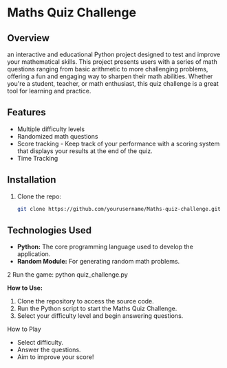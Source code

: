 # Maths Quiz Challenge

## Overview
 an interactive and educational Python project designed to test and improve your mathematical skills. This project presents users with a series of math questions ranging from basic arithmetic to more challenging problems, offering a fun and engaging way to sharpen their math abilities.  Whether you're a student, teacher, or math enthusiast, this quiz challenge is a great tool for learning and practice.
 
## Features
- Multiple difficulty levels
- Randomized math questions
- Score tracking -  Keep track of your performance with a scoring system that displays your results at the end of the quiz.
- Time Tracking

## Installation
1. Clone the repo:
   ```bash
   git clone https://github.com/yourusername/Maths-quiz-challenge.git

## Technologies Used
- **Python:** The core programming language used to develop the application.
- **Random Module:** For generating random math problems.

2 Run the game:
   python quiz_challenge.py

 **How to Use:**
 1. Clone the repository to access the source code.
 2. Run the Python script to start the Maths Quiz Challenge.
 3. Select your difficulty level and begin answering questions.

How to Play
- Select difficulty.
- Answer the questions.
- Aim to improve your score!

